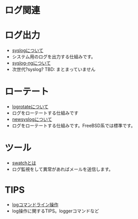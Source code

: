 ログ関連
====

# ログ出力
* [syslogについて]()
 * システム用のログを出力する仕組みです。
* [syslog-ngについて]()
 * 次世代?syslog? TBD: まとまっていません

# ローテート
* [logrotateについて]()
 * ログをローテートする仕組みです
* [newsyslogについて]()
 * ログをローテートする仕組みです。FreeBSD系では標準です。

# ツール
* [swatchとは]()
 * ログ監視をして異常があればメールを送信します。

# TIPS
* [logコマンドライン操作]()
 * log操作に関するTIPS。loggerコマンドなど
